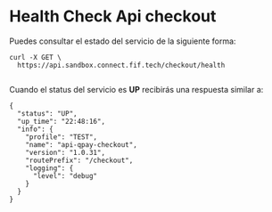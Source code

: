 # Health Check Api checkout

Puedes consultar el estado del servicio de la siguiente forma:

```
curl -X GET \
  https://api.sandbox.connect.fif.tech/checkout/health
  
```

Cuando el status del servicio es **UP** recibirás una respuesta similar a:

```
{
  "status": "UP",
  "up_time": "22:48:16",
  "info": {
    "profile": "TEST",
    "name": "api-qpay-checkout",
    "version": "1.0.31",
    "routePrefix": "/checkout",
    "logging": {
      "level": "debug"
    }
  }
}
```

